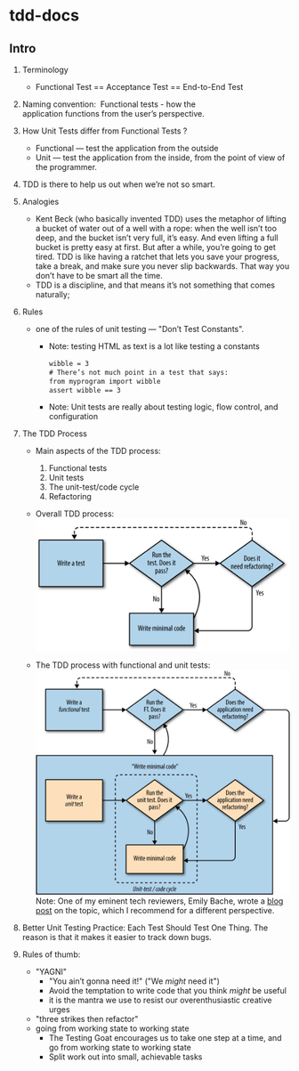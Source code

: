 # tdd-docs



## Intro

1. Terminology

    - Functional Test == Acceptance Test == End-to-End Test

1. Naming convention:
 Functional tests  - how the application functions from the user’s perspective.

1. How Unit Tests differ from Functional Tests ?

    - Functional — test the application from the outside
    - Unit — test the application from the inside, from the point of view of the programmer.

1. TDD is there to help us out when we’re not so smart.

1. Analogies

    - Kent Beck (who basically invented TDD) uses the metaphor of lifting a bucket of water out of a well with a rope: when the well isn’t too deep, and the bucket isn’t very full, it’s easy. And even lifting a full bucket is pretty easy at first. But after a while, you’re going to get tired. TDD is like having a ratchet that lets you save your progress, take a break, and make sure you never slip backwards. That way you don’t have to be smart all the time.
    - TDD is a discipline, and that means it’s not something that comes naturally;



1. Rules

    - one of the rules of unit testing — "Don’t Test Constants".
        - Note: testing HTML as text is a lot like testing a constants

              wibble = 3  
              # There’s not much point in a test that says:
              from myprogram import wibble 
              assert wibble == 3

        - Note: Unit tests are really about testing logic, flow control, and configuration



1. The TDD Process

    - Main aspects of the TDD process:
        1. Functional tests
        1. Unit tests
        1. The unit-test/code cycle
        1. Refactoring

    - Overall TDD process:
    ![tdd_process](./img/twp2_0403.png)


    - The TDD process with functional and unit tests:
    ![tdd_process](./img/twp2_0404.png)
    Note: One of my eminent tech reviewers, Emily Bache, wrote a [blog post](http://coding-is-like-cooking.info/2013/04/outside-in-development-with-double-loop-tdd/) on the topic, which I recommend for a different perspective.



1. Better Unit Testing Practice: Each Test Should Test One Thing.
   The reason is that it makes it easier to track down bugs.

1. Rules of thumb:

    - "YAGNI"
        - "You ain’t gonna need it!" ("We _might_ need it")
        - Avoid the temptation to write code that you think _might_ be useful
        - it is the mantra we use to resist our overenthusiastic creative urges
    - "three strikes then refactor"
    - going from working state to working state
        - The Testing Goat encourages us to take one step at a time, and go from working state to working state
        - Split work out into small, achievable tasks
